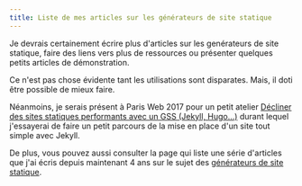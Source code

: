```yaml
---
title: Liste de mes articles sur les générateurs de site statique
---
```


Je devrais certainement écrire plus d'articles sur les genérateurs de site statique, faire des liens vers plus de ressources ou présenter quelques petits articles de démonstration.

Ce n'est pas chose évidente tant les utilisations sont disparates. Mais, il doti être possible de mieux faire.

Néanmoins, je serais présent à Paris Web 2017 pour un petit atelier [Décliner des sites statiques performants avec un GSS (Jekyll, Hugo…)](https://www.paris-web.fr/2017/ateliers/decliner-des-sites-statiques-performants-avec-un-gss-jekyll-hugo.php) durant lequel j'essayerai de faire un petit parcours de la mise en place d'un site tout simple avec Jekyll.

De plus, vous pouvez aussi consulter la page qui liste une série d'articles que j'ai écris depuis maintenant 4 ans sur le sujet des [générateurs de site statique](/generateur-site-statique/).

